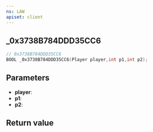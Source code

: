 ```yaml
---
ns: LAW
apiset: client
---
```

## _0x3738B784DDD35CC6

```c
// 0x3738B784DDD35CC6
BOOL _0x3738B784DDD35CC6(Player player,int p1,int p2);
```


## Parameters
* **player**:
* **p1**:
* **p2**:

## Return value